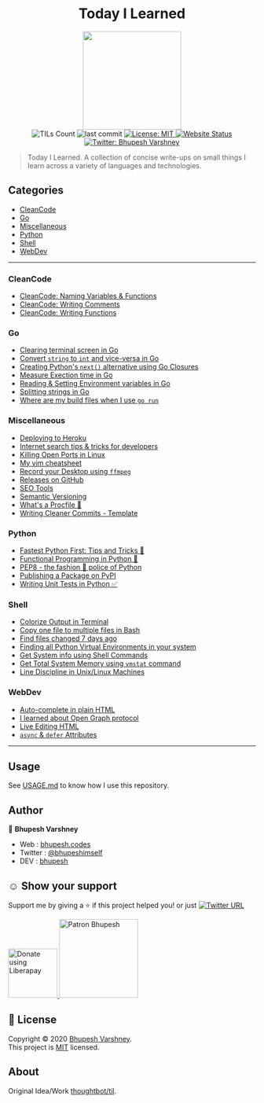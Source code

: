 
<h1 align="center">Today I Learned</h1>
<p align="center">
  <img height="200px" src="https://repository-images.githubusercontent.com/192476462/fdd6ce80-0b94-11ea-8b50-812ee66b0599" />
  <br>
  <img alt="TILs Count" src="https://img.shields.io/badge/dynamic/json.svg?color=black&label=TILs&query=count&url=https%3A%2F%2Fraw.githubusercontent.com%2FBhupesh-V%2Ftil%2Fmaster%2Fcount.json">
  <img alt="last commit" src="https://img.shields.io/github/last-commit/bhupesh-V/TIL?color=purple">
  <a href="https://github.com/Bhupesh-V/til/blob/master/LICENSE">
    <img alt="License: MIT" src="https://img.shields.io/github/license/Bhupesh-V/til" target="_blank" />
  </a>
  <a href="https://bhupesh.codes/til/">
    <img alt="Website Status" src="https://img.shields.io/website?down_color=red&down_message=offline&up_color=orange&up_message=online&url=https%3A%2F%2Fbhupesh.codes%2Ftil%2F" />
  </a>
  <a href="https://twitter.com/bhupeshimself">
    <img alt="Twitter: Bhupesh Varshney" src="https://img.shields.io/twitter/follow/bhupeshimself.svg?style=social" target="_blank" />
  </a>
</p>

> Today I Learned.
A collection of concise write-ups on small things I learn across a variety of 
languages and technologies.




## Categories
* [CleanCode](#CleanCode)
* [Go](#Go)
* [Miscellaneous](#Miscellaneous)
* [Python](#Python)
* [Shell](#Shell)
* [WebDev](#WebDev)

---

### CleanCode

- [CleanCode: Naming Variables & Functions](CleanCode/cleancode-naming.md)
- [CleanCode: Writing Comments](CleanCode/write-clean-comments.md)
- [CleanCode: Writing Functions](CleanCode/cleancode-writing-functions.md)

### Go

- [Clearing terminal screen in Go](Go/clear-terminal-screen-in-go.md)
- [Convert `string` to `int` and vice-versa in Go](Go/string-to-int-and-vice-versa.md)
- [Creating Python's `next()` alternative using Go Closures](Go/python-next-alternative-go-clousers.md)
- [Measure Exection time in Go](Go/measure-execution-time-in-go.md)
- [Reading & Setting Environment variables in Go](Go/reading-and-setting-environment-variables-in-go.md)
- [Splitting strings in Go](Go/split-strings-in-go.md)
- [Where are my build files when I use `go run`](Go/where-are-my-build-files-when-i-use-go-run.md)

### Miscellaneous

- [Deploying to Heroku](Miscellaneous/deploy-to-heroku.md)
- [Internet search tips & tricks for developers](Miscellaneous/internet-search-tricks-tips-for-developers.md)
- [Killing Open Ports in Linux](Miscellaneous/kill-open-ports-linux.md)
- [My vim cheatsheet](Miscellaneous/my-vim-cheatsheet.md)
- [Record your Desktop using `ffmpeg`](Miscellaneous/record-your-desktop-using-ffmpeg-on-linux.md)
- [Releases on GitHub](Miscellaneous/making-releases-github-gittag.md)
- [SEO Tools](Miscellaneous/seo-tools.md)
- [Semantic Versioning](Miscellaneous/semantic-versioning.md)
- [What's a Procfile 👀](Miscellaneous/creating-procfile-in-heroku.md)
- [Writing Cleaner Commits - Template](Miscellaneous/write-clean-commits-template.md)

### Python

- [Fastest Python First: Tips and Tricks 🏃](Python/faster-python-tips-and-tricks.md)
- [Functional Programming in Python 🐍](Python/functional-programming-in-python.md)
- [PEP8 - the fashion 💃 police of Python](Python/pep8.md)
- [Publishing a Package on PyPI](Python/publishing-a-package-on-pypi.md)
- [Writing Unit Tests in Python ✅](Python/writing-tests-in-python-using-unittest.md)

### Shell

- [Colorize Output in Terminal](Shell/colorize-output-in-terminal-bash.md)
- [Copy one file to multiple files in Bash](Shell/copy-one-file-to-multiple-files.md)
- [Find files changed 7 days ago](Shell/find-files-changed-7-days-ago.md)
- [Finding all Python Virtual Environments in your system](Shell/find-all-python-virtual-environments-in-your-system.md)
- [Get System info using Shell Commands](Shell/get-system-info.md)
- [Get Total System Memory using `vmstat` command](Shell/total-memory-using-vmstat.md)
- [Line Discipline in Unix/Linux Machines](Shell/line-discipline-in-unix-linux.md)

### WebDev

- [Auto-complete in plain HTML](WebDev/html-datalist-auto-complete.md)
- [I learned about Open Graph protocol](WebDev/OpenGraph.md)
- [Live Editing HTML](WebDev/live-edit-html.md)
- [`async` & `defer` Attributes](WebDev/async-defer-html-javascript.md)

---

## Usage

See [USAGE.md](https://github.com/Bhupesh-V/til/blob/master/USAGE.md) to know how I use this repository.

## Author

👤 **Bhupesh Varshney**

- Web : [bhupesh.codes](https://bhupesh-v.github.io)
- Twitter : [@bhupeshimself](https://twitter.com/bhupeshimself)
- DEV : [bhupesh](https://dev.to/bhupesh)


## ☺️ Show your support

Support me by giving a ⭐️ if this project helped you! or just [![Twitter URL](https://img.shields.io/twitter/url?style=social&url=https%3A%2F%2Fgithub.com%2FBhupesh-V%2Ftil%2F)](https://twitter.com/intent/tweet?url=https://github.com/Bhupesh-V/til&text=til%20via%20@bhupeshimself)

<a href="https://liberapay.com/bhupesh/donate">
  <img alt="Donate using Liberapay" src="https://liberapay.com/assets/widgets/donate.svg" width="100">
</a>

<a href="https://www.patreon.com/bhupesh">
  <img alt="Patron Bhupesh" src="https://c5.patreon.com/external/logo/become_a_patron_button@2x.png" width="160">
</a>

## 📝 License

Copyright © 2020 [Bhupesh Varshney](https://github.com/Bhupesh-V).<br />
This project is [MIT](https://github.com/Bhupesh-V/til/blob/master/LICENSE) licensed.

## About

Original Idea/Work [thoughtbot/til](https://github.com/thoughtbot/til).
